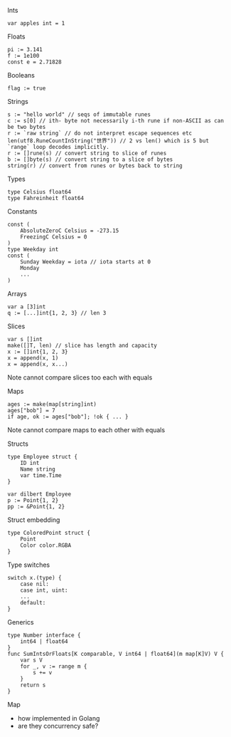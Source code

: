 Ints
```
var apples int = 1
```

Floats
```
pi := 3.141
f := 1e100
const e = 2.71828
```

Booleans
```
flag := true
```

Strings
```
s := "hello world" // seqs of immutable runes
c := s[0] // ith- byte not necessarily i-th rune if non-ASCII as can be two bytes
r := `raw string` // do not interpret escape sequences etc
len(utf8.RuneCountInString("世界")) // 2 vs len() which is 5 but `range` loop decodes implicitly.
r := []rune(s) // convert string to slice of runes
b := []byte(s) // convert string to a slice of bytes
string(r) // convert from runes or bytes back to string
```

Types
```
type Celsius float64
type Fahreinheit float64
```

Constants
```
const (
    AbsoluteZeroC Celsius = -273.15
    FreezingC Celsius = 0
)
type Weekday int
const (
    Sunday Weekday = iota // iota starts at 0
    Monday 
    ...
)
```

Arrays
```
var a [3]int
q := [...]int{1, 2, 3} // len 3
```

Slices
```
var s []int
make([]T, len) // slice has length and capacity
x := []int{1, 2, 3}
x = append(x, 1)
x = append(x, x...)
```
Note cannot compare slices too each with equals

Maps
```
ages := make(map[string]int)
ages["bob"] = 7
if age, ok := ages["bob"]; !ok { ... }
```
Note cannot compare maps to each other with equals

Structs
```
type Employee struct {
    ID int
    Name string
    var time.Time
}

var dilbert Employee
p := Point{1, 2}
pp := &Point{1, 2}
```
Struct embedding
```
type ColoredPoint struct {
    Point
    Color color.RGBA
}
```
Type switches
```
switch x.(type) {
    case nil:
    case int, uint:
    ...
    default:
}
```
Generics
```
type Number interface {
    int64 | float64
}
func SumIntsOrFloats[K comparable, V int64 | float64](m map[K]V) V {
    var s V
    for _, v := range m {
        s += v
    }
    return s
}
```

Map
- how implemented in Golang
- are they concurrency safe?
